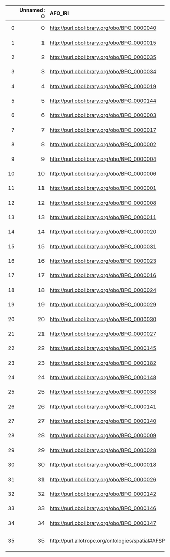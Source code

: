 |    |   Unnamed: 0 | AFO_IRI                                                   | AFO_DESC                                                                                                         | BFO_IRI                                    | BFO_DESC                                              |
|---:|-------------:|:----------------------------------------------------------|:-----------------------------------------------------------------------------------------------------------------|:-------------------------------------------|:------------------------------------------------------|
|  0 |            0 | http://purl.obolibrary.org/obo/BFO_0000040                | {'iri': 'http://purl.obolibrary.org/obo/BFO_0000040'}                                                            | http://purl.obolibrary.org/obo/BFO_0000040 | {'iri': 'http://purl.obolibrary.org/obo/BFO_0000040'} |
|  1 |            1 | http://purl.obolibrary.org/obo/BFO_0000015                | {'iri': 'http://purl.obolibrary.org/obo/BFO_0000015'}                                                            | http://purl.obolibrary.org/obo/BFO_0000015 | {'iri': 'http://purl.obolibrary.org/obo/BFO_0000015'} |
|  2 |            2 | http://purl.obolibrary.org/obo/BFO_0000035                | {'iri': 'http://purl.obolibrary.org/obo/BFO_0000035'}                                                            | http://purl.obolibrary.org/obo/BFO_0000035 | {'iri': 'http://purl.obolibrary.org/obo/BFO_0000035'} |
|  3 |            3 | http://purl.obolibrary.org/obo/BFO_0000034                | {'iri': 'http://purl.obolibrary.org/obo/BFO_0000034'}                                                            | http://purl.obolibrary.org/obo/BFO_0000034 | {'iri': 'http://purl.obolibrary.org/obo/BFO_0000034'} |
|  4 |            4 | http://purl.obolibrary.org/obo/BFO_0000019                | {'iri': 'http://purl.obolibrary.org/obo/BFO_0000019'}                                                            | http://purl.obolibrary.org/obo/BFO_0000019 | {'iri': 'http://purl.obolibrary.org/obo/BFO_0000019'} |
|  5 |            5 | http://purl.obolibrary.org/obo/BFO_0000144                | {'iri': 'http://purl.obolibrary.org/obo/BFO_0000144'}                                                            | http://purl.obolibrary.org/obo/BFO_0000144 | {'iri': 'http://purl.obolibrary.org/obo/BFO_0000144'} |
|  6 |            6 | http://purl.obolibrary.org/obo/BFO_0000003                | {'iri': 'http://purl.obolibrary.org/obo/BFO_0000003'}                                                            | http://purl.obolibrary.org/obo/BFO_0000003 | {'iri': 'http://purl.obolibrary.org/obo/BFO_0000003'} |
|  7 |            7 | http://purl.obolibrary.org/obo/BFO_0000017                | {'iri': 'http://purl.obolibrary.org/obo/BFO_0000017'}                                                            | http://purl.obolibrary.org/obo/BFO_0000017 | {'iri': 'http://purl.obolibrary.org/obo/BFO_0000017'} |
|  8 |            8 | http://purl.obolibrary.org/obo/BFO_0000002                | {'iri': 'http://purl.obolibrary.org/obo/BFO_0000002'}                                                            | http://purl.obolibrary.org/obo/BFO_0000002 | {'iri': 'http://purl.obolibrary.org/obo/BFO_0000002'} |
|  9 |            9 | http://purl.obolibrary.org/obo/BFO_0000004                | {'iri': 'http://purl.obolibrary.org/obo/BFO_0000004'}                                                            | http://purl.obolibrary.org/obo/BFO_0000004 | {'iri': 'http://purl.obolibrary.org/obo/BFO_0000004'} |
| 10 |           10 | http://purl.obolibrary.org/obo/BFO_0000006                | {'iri': 'http://purl.obolibrary.org/obo/BFO_0000006'}                                                            | http://purl.obolibrary.org/obo/BFO_0000006 | {'iri': 'http://purl.obolibrary.org/obo/BFO_0000006'} |
| 11 |           11 | http://purl.obolibrary.org/obo/BFO_0000001                | {'iri': 'http://purl.obolibrary.org/obo/BFO_0000001'}                                                            | http://purl.obolibrary.org/obo/BFO_0000001 | {'iri': 'http://purl.obolibrary.org/obo/BFO_0000001'} |
| 12 |           12 | http://purl.obolibrary.org/obo/BFO_0000008                | {'iri': 'http://purl.obolibrary.org/obo/BFO_0000008'}                                                            | http://purl.obolibrary.org/obo/BFO_0000008 | {'iri': 'http://purl.obolibrary.org/obo/BFO_0000008'} |
| 13 |           13 | http://purl.obolibrary.org/obo/BFO_0000011                | {'iri': 'http://purl.obolibrary.org/obo/BFO_0000011'}                                                            | http://purl.obolibrary.org/obo/BFO_0000011 | {'iri': 'http://purl.obolibrary.org/obo/BFO_0000011'} |
| 14 |           14 | http://purl.obolibrary.org/obo/BFO_0000020                | {'iri': 'http://purl.obolibrary.org/obo/BFO_0000020'}                                                            | http://purl.obolibrary.org/obo/BFO_0000020 | {'iri': 'http://purl.obolibrary.org/obo/BFO_0000020'} |
| 15 |           15 | http://purl.obolibrary.org/obo/BFO_0000031                | {'iri': 'http://purl.obolibrary.org/obo/BFO_0000031'}                                                            | http://purl.obolibrary.org/obo/BFO_0000031 | {'iri': 'http://purl.obolibrary.org/obo/BFO_0000031'} |
| 16 |           16 | http://purl.obolibrary.org/obo/BFO_0000023                | {'iri': 'http://purl.obolibrary.org/obo/BFO_0000023'}                                                            | http://purl.obolibrary.org/obo/BFO_0000023 | {'iri': 'http://purl.obolibrary.org/obo/BFO_0000023'} |
| 17 |           17 | http://purl.obolibrary.org/obo/BFO_0000016                | {'iri': 'http://purl.obolibrary.org/obo/BFO_0000016'}                                                            | http://purl.obolibrary.org/obo/BFO_0000016 | {'iri': 'http://purl.obolibrary.org/obo/BFO_0000016'} |
| 18 |           18 | http://purl.obolibrary.org/obo/BFO_0000024                | {'iri': 'http://purl.obolibrary.org/obo/BFO_0000024'}                                                            | http://purl.obolibrary.org/obo/BFO_0000024 | {'iri': 'http://purl.obolibrary.org/obo/BFO_0000024'} |
| 19 |           19 | http://purl.obolibrary.org/obo/BFO_0000029                | {'iri': 'http://purl.obolibrary.org/obo/BFO_0000029'}                                                            | http://purl.obolibrary.org/obo/BFO_0000029 | {'iri': 'http://purl.obolibrary.org/obo/BFO_0000029'} |
| 20 |           20 | http://purl.obolibrary.org/obo/BFO_0000030                | {'iri': 'http://purl.obolibrary.org/obo/BFO_0000030'}                                                            | http://purl.obolibrary.org/obo/BFO_0000030 | {'iri': 'http://purl.obolibrary.org/obo/BFO_0000030'} |
| 21 |           21 | http://purl.obolibrary.org/obo/BFO_0000027                | {'iri': 'http://purl.obolibrary.org/obo/BFO_0000027'}                                                            | http://purl.obolibrary.org/obo/BFO_0000027 | {'iri': 'http://purl.obolibrary.org/obo/BFO_0000027'} |
| 22 |           22 | http://purl.obolibrary.org/obo/BFO_0000145                | {'iri': 'http://purl.obolibrary.org/obo/BFO_0000145'}                                                            | http://purl.obolibrary.org/obo/BFO_0000145 | {'iri': 'http://purl.obolibrary.org/obo/BFO_0000145'} |
| 23 |           23 | http://purl.obolibrary.org/obo/BFO_0000182                | {'iri': 'http://purl.obolibrary.org/obo/BFO_0000182'}                                                            | http://purl.obolibrary.org/obo/BFO_0000182 | {'iri': 'http://purl.obolibrary.org/obo/BFO_0000182'} |
| 24 |           24 | http://purl.obolibrary.org/obo/BFO_0000148                | {'iri': 'http://purl.obolibrary.org/obo/BFO_0000148'}                                                            | http://purl.obolibrary.org/obo/BFO_0000148 | {'iri': 'http://purl.obolibrary.org/obo/BFO_0000148'} |
| 25 |           25 | http://purl.obolibrary.org/obo/BFO_0000038                | {'iri': 'http://purl.obolibrary.org/obo/BFO_0000038'}                                                            | http://purl.obolibrary.org/obo/BFO_0000038 | {'iri': 'http://purl.obolibrary.org/obo/BFO_0000038'} |
| 26 |           26 | http://purl.obolibrary.org/obo/BFO_0000141                | {'iri': 'http://purl.obolibrary.org/obo/BFO_0000141'}                                                            | http://purl.obolibrary.org/obo/BFO_0000141 | {'iri': 'http://purl.obolibrary.org/obo/BFO_0000141'} |
| 27 |           27 | http://purl.obolibrary.org/obo/BFO_0000140                | {'iri': 'http://purl.obolibrary.org/obo/BFO_0000140'}                                                            | http://purl.obolibrary.org/obo/BFO_0000140 | {'iri': 'http://purl.obolibrary.org/obo/BFO_0000140'} |
| 28 |           28 | http://purl.obolibrary.org/obo/BFO_0000009                | {'iri': 'http://purl.obolibrary.org/obo/BFO_0000009'}                                                            | http://purl.obolibrary.org/obo/BFO_0000009 | {'iri': 'http://purl.obolibrary.org/obo/BFO_0000009'} |
| 29 |           29 | http://purl.obolibrary.org/obo/BFO_0000028                | {'iri': 'http://purl.obolibrary.org/obo/BFO_0000028'}                                                            | http://purl.obolibrary.org/obo/BFO_0000028 | {'iri': 'http://purl.obolibrary.org/obo/BFO_0000028'} |
| 30 |           30 | http://purl.obolibrary.org/obo/BFO_0000018                | {'iri': 'http://purl.obolibrary.org/obo/BFO_0000018'}                                                            | http://purl.obolibrary.org/obo/BFO_0000018 | {'iri': 'http://purl.obolibrary.org/obo/BFO_0000018'} |
| 31 |           31 | http://purl.obolibrary.org/obo/BFO_0000026                | {'iri': 'http://purl.obolibrary.org/obo/BFO_0000026'}                                                            | http://purl.obolibrary.org/obo/BFO_0000026 | {'iri': 'http://purl.obolibrary.org/obo/BFO_0000026'} |
| 32 |           32 | http://purl.obolibrary.org/obo/BFO_0000142                | {'iri': 'http://purl.obolibrary.org/obo/BFO_0000142'}                                                            | http://purl.obolibrary.org/obo/BFO_0000142 | {'iri': 'http://purl.obolibrary.org/obo/BFO_0000142'} |
| 33 |           33 | http://purl.obolibrary.org/obo/BFO_0000146                | {'iri': 'http://purl.obolibrary.org/obo/BFO_0000146'}                                                            | http://purl.obolibrary.org/obo/BFO_0000146 | {'iri': 'http://purl.obolibrary.org/obo/BFO_0000146'} |
| 34 |           34 | http://purl.obolibrary.org/obo/BFO_0000147                | {'iri': 'http://purl.obolibrary.org/obo/BFO_0000147'}                                                            | http://purl.obolibrary.org/obo/BFO_0000147 | {'iri': 'http://purl.obolibrary.org/obo/BFO_0000147'} |
| 35 |           35 | http://purl.allotrope.org/ontologies/spatial#AFSP_0000001 | {'label': 'site (organization)', 'prefLabel': 'site (organization)', 'altLabel': 'site', 'name': 'AFSP_0000001'} | http://purl.obolibrary.org/obo/BFO_0000029 | {'label': 'site', 'prefLabel': 'site'}                |